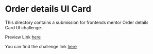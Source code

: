 <h1>Order details UI Card</h1>

This directory contains a submission for  frontends mentor Order details Card UI challenge. 

Preview Link <a href="https://order-summary-component-ui.netlify.app/">here</a>


You can find the challenge link <a href="https://www.frontendmentor.io/challenges/order-summary-component-QlPmajDUj/hub">here</a>
